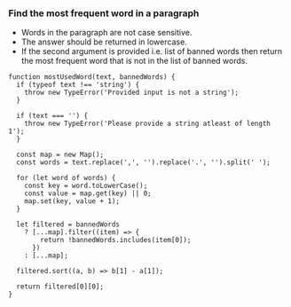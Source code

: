 ### Find the most frequent word in a paragraph
- Words in the paragraph are not case sensitive.
- The answer should be returned in lowercase.
- If the second argument is provided i.e. list of banned words then return the most frequent word that is not in the list of banned words.

```tsx
function mostUsedWord(text, bannedWords) {
  if (typeof text !== 'string') {
    throw new TypeError('Provided input is not a string');
  }

  if (text === '') {
    throw new TypeError('Please provide a string atleast of length 1');
  }

  const map = new Map();
  const words = text.replace(',', '').replace('.', '').split(' ');

  for (let word of words) {
    const key = word.toLowerCase();
    const value = map.get(key) || 0;
    map.set(key, value + 1);
  }

  let filtered = bannedWords
    ? [...map].filter((item) => {
        return !bannedWords.includes(item[0]);
      })
    : [...map];

  filtered.sort((a, b) => b[1] - a[1]);

  return filtered[0][0];
}
```